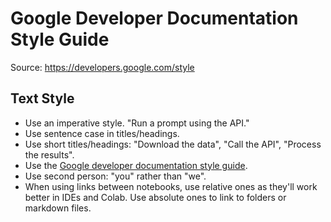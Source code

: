 # Google Developer Documentation Style Guide

Source: <https://developers.google.com/style>

## Text Style

- Use an imperative style. "Run a prompt using the API."
- Use sentence case in titles/headings.
- Use short titles/headings: "Download the data", "Call the API", "Process the results".
- Use the [Google developer documentation style guide](https://developers.google.com/style).
- Use second person: "you" rather than "we".
- When using links between notebooks, use relative ones as they'll work better
  in IDEs and Colab. Use absolute ones to link to folders or markdown files.
